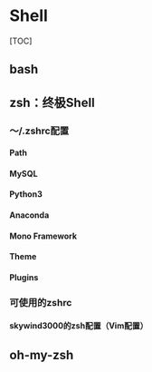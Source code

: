 # Shell

[TOC]

## bash

## zsh：终极Shell

### ～/.zshrc配置

#### Path

#### MySQL

#### Python3

#### Anaconda

#### Mono Framework

#### Theme

#### Plugins

#### 

### 可使用的zshrc

#### skywind3000的zsh配置（Vim配置）

## oh-my-zsh

